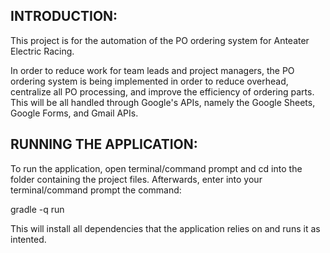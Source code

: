 INTRODUCTION:
-------------
This project is for the automation of the PO ordering system for Anteater Electric Racing.

In order to reduce work for team leads and project managers, the PO ordering system is being implemented in order to reduce overhead, centralize all PO processing, and improve the efficiency of ordering parts. This will be all handled through Google's APIs, namely the Google Sheets, Google Forms, and Gmail APIs.


RUNNING THE APPLICATION:
------------------------
To run the application, open terminal/command prompt and cd into the folder containing the project files. Afterwards, enter into your terminal/command prompt the command:

  gradle -q run

This will install all dependencies that the application relies on and runs it as intented.
